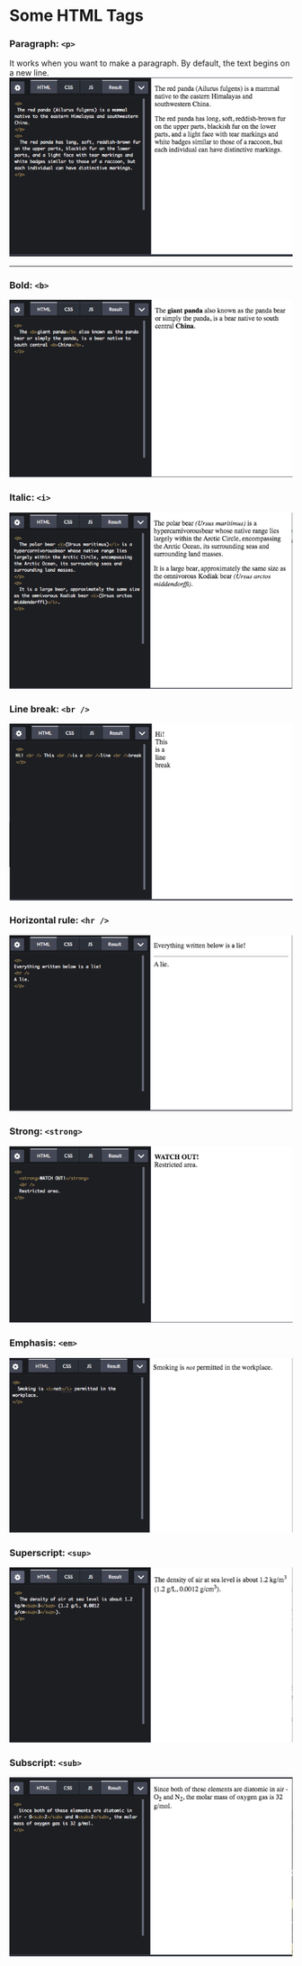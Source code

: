 # Some HTML Tags
### Paragraph: `<p>`
It works when you want to make a paragraph. By default, the text begins on a new line.
![Paragraph Tag](imagenes/p_tag.png)
- - - -
### Bold: `<b>`
![Bold Tag](imagenes/b_tag.png)
### Italic: `<i>`
![Italic Tag](imagenes/i_tag.png)
### Line break: `<br />`
![Line Break Tag](imagenes/lb_tag.png)
### Horizontal rule: `<hr />`
![Horizontal Rule Tag](imagenes/hr_tag.png)
### Strong: `<strong>`
![Strong Tag](imagenes/strong_tag.png)
### Emphasis: `<em>`
![Emphasis Tag](imagenes/em_tag.png)
### Superscript: `<sup>`
![Superscript Tag](imagenes/sup_tag.png)
### Subscript: `<sub>`
![Subscript Tag](imagenes/sub_tag.png)
